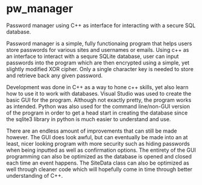 # pw_manager
Password manager using C++ as interface for interacting with a secure SQL database.

Password manager is a simple, fully functionaing program that helps users store passwords
for various sites and usernames or emails. Using c++ as an interface to interact with a
sequre SQLite database, user can input passwords into the program which are then encrypted
using a simple, yet slightly modified XOR cipher. Only a single character key is needed to
store and retrieve back any given password.

Development was done in C++ as a way to hone c++ skills, yet also learn how to use it to
work with databases. Visual Studio was used to create the basic GUI for the program.
Although not exactly pretty, the program works as intended. Python was also used for the
command line/non-GUI version of the program in order to get a head start in creating the
database since the sqlite3 library in python is much easier to understand and use.

There are an endless amount of improvements that can still be made however. The GUI does look
awful, but can eventually be made into an at least, nicer looking program with more security
such as hiding passwords when being inputted as well as confirmation options. The entirety
of the GUI programming can also be optimized as the database is opened and closed each
time an event happens. The SiteData class can also be optimized as well through cleaner code
which will hopefully come in time through better understanding of C++.
